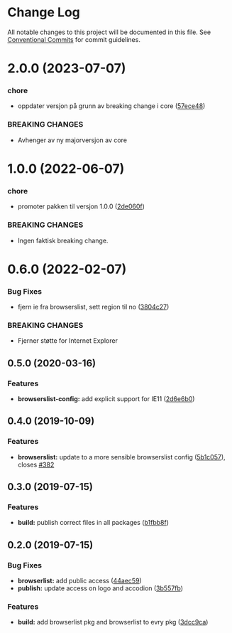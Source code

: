 # Change Log

All notable changes to this project will be documented in this file.
See [Conventional Commits](https://conventionalcommits.org) for commit guidelines.

# 2.0.0 (2023-07-07)

### chore

- oppdater versjon på grunn av breaking change i core ([57ece48](https://github.com/fremtind/jokul/commit/57ece48fa0192fe825b544fdac24cdd56e58d0df))

### BREAKING CHANGES

- Avhenger av ny majorversjon av core

# 1.0.0 (2022-06-07)

### chore

-   promoter pakken til versjon 1.0.0 ([2de060f](https://github.com/fremtind/jokul/commit/2de060fa5c1f37347d1425a3d203b139cd39fc78))

### BREAKING CHANGES

-   Ingen faktisk breaking change.

# 0.6.0 (2022-02-07)

### Bug Fixes

-   fjern ie fra browserslist, sett region til no ([3804c27](https://github.com/fremtind/jokul/commit/3804c27ffe9867df363b9c662d2684daabe06b9c))

### BREAKING CHANGES

-   Fjerner støtte for Internet Explorer

## 0.5.0 (2020-03-16)

### Features

-   **browserslist-config:** add explicit support for IE11 ([2d6e6b0](https://github.com/fremtind/jokul/commit/2d6e6b0b18722674f2a3c519c8c1caab73c6e37d))

## 0.4.0 (2019-10-09)

### Features

-   **browserslist:** update to a more sensible browserslist config ([5b1c057](https://github.com/fremtind/jokul/commit/5b1c057)), closes [#382](https://github.com/fremtind/jokul/issues/382)

## 0.3.0 (2019-07-15)

### Features

-   **build:** publish correct files in all packages ([b1fbb8f](https://github.com/fremtind/jokul/commit/b1fbb8f))

## 0.2.0 (2019-07-15)

### Bug Fixes

-   **browserlist:** add public access ([44aec59](https://github.com/fremtind/jokul/commit/44aec59))
-   **publish:** update access on logo and accodion ([3b557fb](https://github.com/fremtind/jokul/commit/3b557fb))

### Features

-   **build:** add browserlist pkg and browserlist to evry pkg ([3dcc9ca](https://github.com/fremtind/jokul/commit/3dcc9ca))
